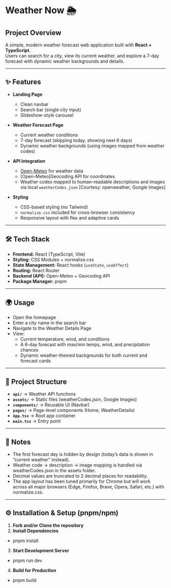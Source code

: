 # Weather Now 🌦️

## Project Overview
A simple, modern weather forecast web application built with **React + TypeScript**.  
Users can search for a city, view its current weather, and explore a 7-day forecast with dynamic weather backgrounds and details.

---

## ✨ Features

- **Landing Page**
  - Clean navbar
  - Search bar (single city input)
  - Slideshow-style carousel

- **Weather Forecast Page**
  - Current weather conditions
  - 7-day forecast (skipping today, showing next 6 days)
  - Dynamic weather backgrounds (using images mapped from weather codes)

- **API Integration**
  - [Open-Meteo](https://open-meteo.com/) for weather data
  - [Open-Meteo]Geocoding API for coordinates
  - Weather codes mapped to human-readable descriptions and images via local `weatherCodes.json` [Courtesy: openweather, Google Images]

- **Styling**
  - CSS-based styling (no Tailwind)
  - `normalize.css` included for cross-browser consistency
  - Responsive layout with flex and adaptive cards

---

## 🛠️ Tech Stack

- **Frontend:** React (TypeScript, Vite)
- **Styling:** CSS Modules + normalize.css
- **State Management:** React hooks (`useState`, `useEffect`)
- **Routing:** React Router
- **Backend (API):** Open-Meteo + Geocoding API
- **Package Manager:** pnpm

---

## 🌍 Usage

- Open the homepage
- Enter a city name in the search bar
- Navigate to the Weather Details Page
- View:
  - Current temperature, wind, and conditions
  - A 6-day forecast with max/min temps, wind, and precipitation chances
  - Dynamic weather-themed backgrounds for both current and forecast cards

---

## 📂 Project Structure

- **`api/`** → Weather API functions  
- **`assets/`** → Static files (weatherCodes.json, Google Images)  
- **`components/`** → Reusable UI (Navbar)  
- **`pages/`** → Page-level components (Home, WeatherDetails)  
- **`App.tsx`** → Root app container  
- **`main.tsx`** → Entry point

---

## 📖 Notes

- The first forecast day is hidden by design (today’s data is shown in “current weather” instead).
- Weather code → description → image mapping is handled via weatherCodes.json in the assets folder.
- Decimal values are truncated to 2 decimal places for readability.
- The app layout has been tuned primarily for Chrome but will work across all major browsers (Edge, Firefox, Brave, Opera, Safari, etc.) with normalize.css.

---

## ⚙️ Installation & Setup (pnpm/npm)

1. **Fork and/or Clone the repository**
2. **Install Dependencies**
  - pnpm install
3. **Start Development Server**
  - pnpm run dev
4. **Build for Production**
  - pnpm build
